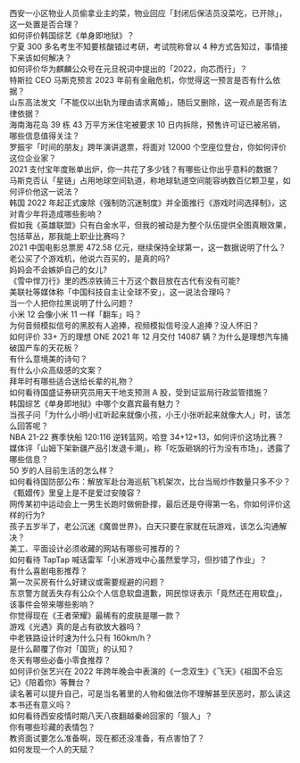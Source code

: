 西安一小区物业人员偷拿业主的菜，物业回应「封闭后保洁员没菜吃，已开除」，这一处置是否合理？  
如何评价韩国综艺《单身即地狱》？  
宁夏 300 多名考生不知要核酸错过考研，考试院称曾以 4 种方式告知过，事情接下来该如何解决？  
如何评价华为麒麟公众号在元旦祝词中提出的「2022，向芯而行」？  
特斯拉 CEO 马斯克预言 2023 年前有金融危机，你觉得这一预言是否有什么依据？  
山东高法发文「不能仅以出轨为理由请求离婚」，随后又删除，这一观点是否有法律依据？  
海南海花岛 39 栋 43 万平方米住宅被要求 10 日内拆除，预售许可证已被吊销，哪些信息值得关注？  
罗振宇「时间的朋友」跨年演讲退票，将面对 12000 个空座位登台，你如何评价这位企业家？  
2021 支付宝年度账单出炉，你一共花了多少钱？有哪些让你出乎意料的数据？  
马斯克否认「星链」占用地球空间轨道，称地球轨道空间能容纳数百亿颗卫星，如何评价他这一说法？  
韩国 2022 年起正式废除《强制防沉迷制度》并全面推行《游戏时间选择制》，这对青少年将造成哪些影响？  
假如我《英雄联盟》只有白金水平，但我的被动是为整个队伍提供全图真眼效果，包括草丛，那我能上职业比赛吗？  
2021 中国电影总票房 472.58 亿元，继续保持全球第一，这一数据说明了什么？  
老公买了个游戏机，他说六百买的，是真的吗?  
妈妈会不会嫉妒自己的女儿?  
《雪中悍刀行》里的西凉铁骑三十万这个数目放在古代有没有可能?  
美联社等媒体称「中国科技自主让全球不安」，这一说法合理吗？  
当一个人把你拉黑说明了什么问题？  
小米 12 会像小米 11 一样「翻车」吗？  
为何音频模拟信号的黑胶有人追捧，视频模拟信号没人追捧？没人怀旧？  
如何评价 33+ 万的理想 ONE 2021 年 12 月交付 14087 辆？为什么是理想汽车捅破国产车的天花板？  
有什么意境美的诗句？  
有什么小众高级感的文案？  
拜年时有哪些适合送给长辈的礼物？  
如何看待国盛证券研究员用天干地支预测 A 股，受到证监局行政监管措施？  
韩国综艺《单身即地狱》中哪个女嘉宾最有魅力？  
当孩子问「为什么小明小红听起来就像小孩，小王小张听起来就像大人」时，该怎么回答呢？  
NBA 21-22 赛季快船 120:116 逆转篮网，哈登 34+12+13，如何评价这场比赛？  
媒体评「山姆下架新疆产品引发退卡潮」，称「吃饭砸锅的行为没有市场」，透露了哪些信息？  
50 岁的人目前生活的怎么样？  
如何看待国防部公布：解放军赴台海巡航飞机架次，比台当局炒作数量只多不少？  
《甄嬛传》里皇上是不是爱过安陵容？  
网传某初中运动会上一男生长跑时做俯卧撑，最后还是夺得第一名，你如何评价这样的行为?  
孩子五岁半了，老公沉迷《魔兽世界》，白天只要在家就在玩游戏，该怎么沟通解决？  
美工、平面设计必须收藏的网站有哪些可推荐的？  
如何看待 TapTap 喊话雷军「小米游戏中心虽然爱学习，但抄错了作业」？  
有什么喜剧电影推荐？  
第一次买房有什么好建议或需要规避的问题？  
东京警方就丢失存有公众个人信息软盘道歉，网民惊讶表示「竟然还在用软盘」，该事件会带来哪些影响？  
你觉得现在《王者荣耀》最稀有的皮肤是哪一款？  
游戏《光遇》真的是占有欲放大器吗？  
中老铁路设计时速为什么只有 160km/h？  
是什么颠覆了你对「国货」的认知？  
冬天有哪些必备小零食推荐？  
如何评价张艺兴在 2022 年跨年晚会中表演的《一念双生》《飞天》《祖国不会忘记》《陪着你》等舞台？  
读名著可以提升自己，可是当名著里的人物和做法你不理解甚至厌恶时，那么读这本书还有意义吗？  
如何看待西安疫情时期八天八夜翻越秦岭回家的「狠人」？  
你有哪些珍藏的表情包？  
教资面试要怎么准备啊，现在都还没准备，有点害怕了？  
如何发现一个人的天赋？  
